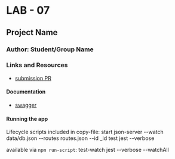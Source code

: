 # LAB - 07

## Project Name

### Author: Student/Group Name

### Links and Resources
* [submission PR](https://github.com/jose-401-advanced-javascript/lab-07/pull/1)


#### Documentation
* [swagger](https://app.swaggerhub.com/apis/jaojeda/storefront-api/0.1)


#### Running the app

Lifecycle scripts included in copy-file:
  start
    json-server --watch data/db.json --routes routes.json --id _id
  test
    jest --verbose

available via `npm run-script`:
  test-watch
    jest --verbose --watchAll
